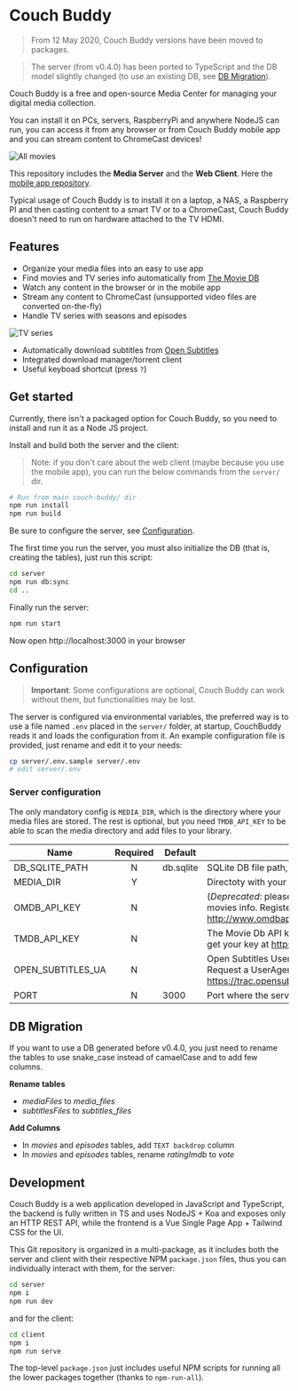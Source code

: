 # Couch Buddy

> From 12 May 2020, Couch Buddy versions have been moved to packages.

> The server (from v0.4.0) has been ported to TypeScript and the DB model slightly changed (to use an existing DB, see [DB Migration](#db-migration)).

Couch Buddy is a free and open-source Media Center
for managing your digital media collection.

You can install it on PCs, servers, RaspberryPi and anywhere NodeJS can run,
you can access it from any browser or from Couch Buddy mobile app
and you can stream content to ChromeCast devices!

![All movies](https://raw.githubusercontent.com/lucafaggianelli/couch-buddy/master/docs/screenshots/all-movies.png)

This repository includes the **Media Server** and the **Web Client**.
Here the [mobile app repository](https://github.com/CouchBuddy/couch-buddy-mobile).

Typical usage of Couch Buddy is to install it on a laptop, a NAS, a Raspberry PI and then casting content to a smart TV or to a ChromeCast, Couch Buddy doesn't need to run on hardware attached to the TV HDMI.

## Features

* Organize your media files into an easy to use app
* Find movies and TV series info automatically from [The Movie DB](https://www.themoviedb.org/)
* Watch any content in the browser or in the mobile app
* Stream any content to ChromeCast
  (unsupported video files are converted on-the-fly)
* Handle TV series with seasons and episodes

![TV series](https://raw.githubusercontent.com/lucafaggianelli/couch-buddy/master/docs/screenshots/series.png)

* Automatically download subtitles from [Open Subtitles](opensubtitles.org)
* Integrated download manager/torrent client
* Useful keyboad shortcut (press `?`)

## Get started

Currently, there isn't a packaged option for Couch Buddy,
so you need to install and run it as a Node JS project.

Install and build both the server and the client:

> Note: if you don't care about the web client
  (maybe because you use the mobile app), you can run the
  below commands from the `server/` dir.

```sh
# Run from main couch-buddy/ dir
npm run install
npm run build
```

Be sure to configure the server, see [Configuration](#configuration).

The first time you run the server, you must also initialize the DB (that is, creating the tables), just run this script:

```sh
cd server
npm run db:sync
cd ..
```

Finally run the server:
```sh
npm run start
```

Now open http://localhost:3000 in your browser

## Configuration

> **Important**: Some configurations are optional, Couch Buddy can work without them, but functionalities may be lost.

The server is configured via environmental variables, the preferred way is to use a file
named `.env` placed in the `server/` folder, at startup, CouchBuddy reads it and loads the
configuration from it. An example configuration file is provided, just rename and edit it
to your needs:

```sh
cp server/.env.sample server/.env
# edit server/.env
```

### Server configuration

The only mandatory config is `MEDIA_DIR`, which is the directory where your media files are stored. The rest is optional, but you need `TMDB_API_KEY` to be able to scan the media directory and add files to your library.

|Name               |Required|Default|Description|
|-------------------|:-:|-------|-----------|
|DB_SQLITE_PATH     | N | db.sqlite |SQLite DB file path, ex: `db.sqlite`|
|MEDIA_DIR     | Y ||Directoty with your video files, ex: `/media/luca/MyHDD/videos/`|
|OMDB_API_KEY           | N ||(*Deprecated*: please use TMDB) OMDb API key, needed for getting movies info. Register and get your key at http://www.omdbapi.com/apikey.aspx|
|TMDB_API_KEY       | N ||The Movie Db API key, needed for getting movies info. Register and get your key at https://developers.themoviedb.org/3/getting-started
|OPEN_SUBTITLES_UA   | N ||Open Subtitles UserAgent, needed for downloading movies subs. Request a UserAgent at https://trac.opensubtitles.org/projects/opensubtitles/wiki/DevReadFirst|
|PORT               | N |3000|Port where the server listens|

## DB Migration

If you want to use a DB generated before v0.4.0, you just need to rename the tables to use snake_case instead of camaelCase and to add few columns.

**Rename tables**
* *mediaFiles* to *media_files*
* *subtitlesFiles* to *subtitles_files*

**Add Columns**
* In *movies* and *episodes* tables, add `TEXT backdrop` column
* In *movies* and *episodes* tables, rename *ratingImdb* to *vote*

## Development

Couch Buddy is a web application developed in JavaScript and TypeScript,
the backend is fully written in TS and uses NodeJS + Koa and exposes only an HTTP REST API,
while the frontend is a Vue Single Page App + Tailwind CSS for the UI.

This Git repository is organized in a multi-package, as it includes
both the server and client with their respective NPM `package.json` files,
thus you can individually interact with them, for the server:

```sh
cd server
npm i
npm run dev
```

and for the client:

```sh
cd client
npm i
npm run serve
```

The top-level `package.json` just includes useful NPM scripts
for running all the lower packages together (thanks to `npm-run-all`).
